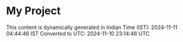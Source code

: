 # My Project

This content is dynamically generated in Indian Time (IST): 2024-11-11 04:44:46 IST
Converted to UTC: 2024-11-10 23:14:46 UTC
